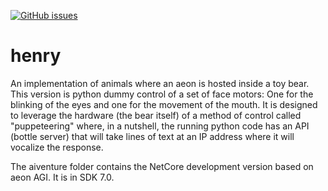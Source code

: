 [![GitHub issues](https://img.shields.io/github/issues/cartheur/henry)](https://github.com/cartheur/henry/issues)

# henry
An implementation of animals where an aeon is hosted inside a toy bear. This version is python dummy control of a set of face motors: One for the blinking of the eyes and one for the movement of the mouth. It is designed to leverage the hardware (the bear itself) of a method of control called "puppeteering" where, in a nutshell, the running python code has an API (bottle server) that will take lines of text at an IP address where it will vocalize the response.

The aiventure folder contains the NetCore development version based on aeon AGI. It is in SDK 7.0.
